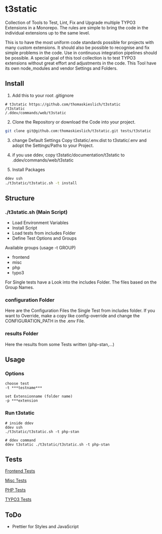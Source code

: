 # t3static
Collection of Tools to Test, Lint, Fix and Upgrade multiple TYPO3 Extensions in a Monorepo.
The rules are simple to bring the code in the individual extensions up to the same level.

This is to have the most uniform code standards possible for projects with many custom extensions.
It should also be possible to recognise and fix simple problems in the code.
Use in continuous integration pipelines should be possible.
A special goal of this tool collection is to test TYPO3 extensions without great effort and adjustments in the code.
This Tool have its own node_modules and vendor Settings and Folders.

## Install

1. Add this to your root .gitignore
```
# t3static https://github.com/thomaskieslich/t3static
/t3static
/.ddev/commands/web/t3static
```

2. Clone the Repository or download the Code into your project.

```bash
git clone git@github.com:thomaskieslich/t3static.git tests/t3static
```

3. change Default Settings
Copy t3static/.env.dist to t3static/.env and adopt the Settings/Paths to your Project.

4. if you use ddev, copy t3static/documentation/t3static to .ddev/commands/web/t3static

5. Install Packages
```bash
ddev ssh
./t3static/t3static.sh -t install
```

## Structure
### ./t3static.sh (Main Script)
- Load Environment Variables
- Install Script
- Load tests from includes Folder
- Define Test Options and Groups

Available groups (usage -t GROUP)
- frontend
- misc
- php
- typo3

For Single tests have a Look into the includes Folder.
The files based on the Group Names.

### configuration Folder
Here are the Configuration Files the Single Test from includes folder.
If you want to Override, make a copy like config-override and change
the CONFIGURATION_PATH in the .env File.

### results Folder
Here the results from some Tests written (php-stan,…)

## Usage
### Options
```
choose test
-t ***testname***

set Extensionname (folder name)
-p ***extension
```

### Run t3static
```
# inside ddev
ddev ssh
./t3static/t3static.sh -t php-stan

# ddev command
ddev t3static ./t3static/t3static.sh -t php-stan
```

## Tests
[Frontend Tests](documentation/tests-frontend.md)

[Misc Tests](documentation/tests-misc.md)

[PHP Tests](documentation/tests-php.md)

[TYPO3 Tests](documentation/tests-typo3.md)

## ToDo
- Prettier for Styles and JavaScript
